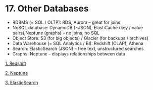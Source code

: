 # 17. Other Databases

- RDBMS (= SQL / OLTP): RDS, Aurora – great for joins
- NoSQL database: DynamoDB (~JSON), ElastiCache (key / value pairs),Neptune (graphs) – no joins, no SQL
- Object Store: S3 (for big objects) / Glacier (for backups / archives)
- Data Warehouse (= SQL Analytics / BI): Redshift (OLAP), Athena
- Search: ElasticSearch (JSON) – free text, unstructured searches
- Graphs: Neptune – displays relationships between data

[1. Redshift](17%20Other%20Databases/1%20Redshift.md)

[2. Neptune](17%20Other%20Databases/2%20Neptune.md)

[3. ElasticSearch](17%20Other%20Databases/3%20ElasticSearch.md)